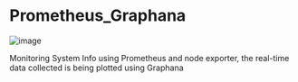 # Prometheus_Graphana


![image](https://github.com/user-attachments/assets/ce1f9f91-19f7-4363-a3ba-0255e9657f43)



Monitoring System Info using Prometheus and node exporter, the real-time data collected is being plotted using Graphana 
